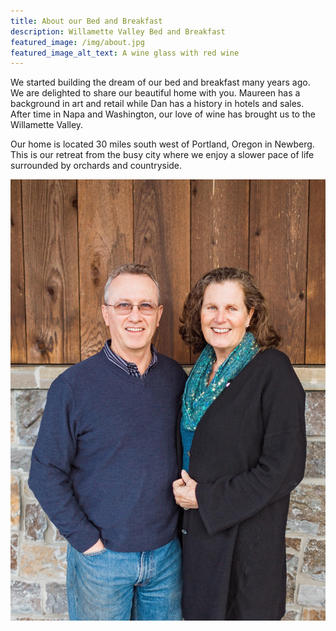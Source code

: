 ```yaml
---
title: About our Bed and Breakfast
description: Willamette Valley Bed and Breakfast
featured_image: /img/about.jpg
featured_image_alt_text: A wine glass with red wine
---
```

We started building the dream of our bed and breakfast many years ago. We are delighted to share our beautiful home with you. Maureen has a background in art and retail while Dan has a history in hotels and sales. After time in Napa and Washington, our love of wine has brought us to the Willamette Valley.

Our home is located 30 miles south west of Portland, Oregon in Newberg. This is our retreat from the busy city where we enjoy a slower pace of life surrounded by orchards and countryside.

![Dan and Maureen](/img/uploads/dan-maureen.jpg "Innkeepers")
